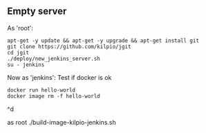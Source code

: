 ## Empty server

As 'root':

```
apt-get -y update && apt-get -y upgrade && apt-get install git
git clone https://github.com/kilpio/jgit
cd jgit
./deploy/new_jenkins_server.sh
su - jenkins
```
Now as 'jenkins':
Test if docker is ok
```
docker run hello-world
docker image rm -f hello-world
```

^d

as root
./build-image-kilpio-jenkins.sh